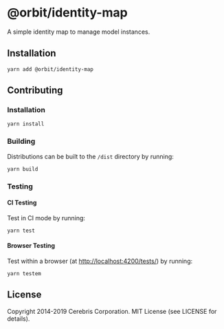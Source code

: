 # @orbit/identity-map

A simple identity map to manage model instances.

## Installation

```
yarn add @orbit/identity-map
```

## Contributing

### Installation

```
yarn install
```

### Building

Distributions can be built to the `/dist` directory by running:

```
yarn build
```

### Testing

#### CI Testing

Test in CI mode by running:

```
yarn test
```

#### Browser Testing

Test within a browser
(at [http://localhost:4200/tests/](http://localhost:4200/tests/)) by running:

```
yarn testem
```

## License

Copyright 2014-2019 Cerebris Corporation. MIT License (see LICENSE for details).
